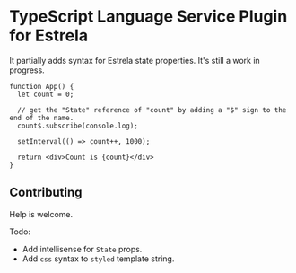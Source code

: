 # TypeScript Language Service Plugin for Estrela

It partially adds syntax for Estrela state properties. It's still a work in progress.

```tsx
function App() {
  let count = 0;

  // get the "State" reference of "count" by adding a "$" sign to the end of the name.
  count$.subscribe(console.log);

  setInterval(() => count++, 1000);

  return <div>Count is {count}</div>
}
```

## Contributing

Help is welcome.

Todo:
- Add intellisense for `State` props.
- Add `css` syntax to `styled` template string.
